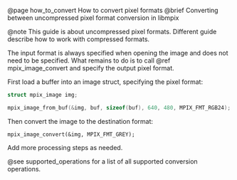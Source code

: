 @page how_to_convert How to convert pixel formats
@brief Converting between uncompressed pixel format conversion in libmpix

@note This guide is about uncompressed pixel formats. Different guide describe how to work with
compressed formats.

The input format is always specified when opening the image and does not need to be specified.
What remains to do is to call @ref mpix_image_convert and specify the output pixel format.

First load a buffer into an image struct, specifying the pixel format:

```c
struct mpix_image img;

mpix_image_from_buf(&img, buf, sizeof(buf), 640, 480, MPIX_FMT_RGB24);
```

Then convert the image to the destination format:

```
mpix_image_convert(&img, MPIX_FMT_GREY);
```

Add more processing steps as needed.

@see supported_operations for a list of all supported conversion operations.
